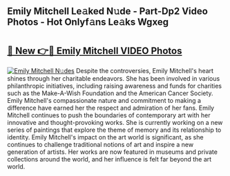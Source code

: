 ## Emily Mitchell Le𝚊ked N𝚞de - Part-Dp2 Video Photos - Hot Onlyf𝚊ns Le𝚊ks Wgxeg

# <h2><a href="http://ac39202.deff.icu/?id=Emily+Mitchell">🔗 New 👉🔴 Emily Mitchell VIDEO Photos</a></h2>

[![Emily Mitchell N𝚞des](https://i.imgur.com/rIISA9y.gif)](http://ac39202.deff.icu/?id=Emily+Mitchell)
Despite the controversies, Emily Mitchell's heart shines through her charitable endeavors. She has been involved in various philanthropic initiatives, including raising awareness and funds for charities such as the Make-A-Wish Foundation and the American Cancer Society. Emily Mitchell's compassionate nature and commitment to making a difference have earned her the respect and admiration of her fans. Emily Mitchell continues to push the boundaries of contemporary art with her innovative and thought-provoking works. She is currently working on a new series of paintings that explore the theme of memory and its relationship to identity. Emily Mitchell's impact on the art world is significant, as she continues to challenge traditional notions of art and inspire a new generation of artists. Her works are now featured in museums and private collections around the world, and her influence is felt far beyond the art world.
